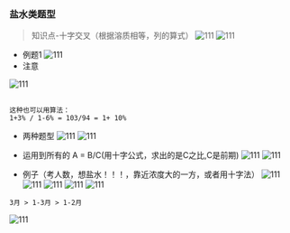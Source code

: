 ### 盐水类题型

> 知识点-十字交叉（根据溶质相等，列的算式）
![111](../images5/108.png)
![111](../images5/109.png)

- 例题1
![111](../images5/110.png)
- 注意

![111](../images5/111.png)

```

这种也可以用算法：
1+3% / 1-6% = 103/94 = 1+ 10%

```
- 两种题型
![111](../images5/116.png)
![111](../images5/112.png)

- 运用到所有的 A = B/C(用十字公式，求出的是C之比,C是前期)
![111](../images5/113.png)
![111](../images5/114.png)

- 例子（考人数，想盐水！！！，靠近浓度大的一方，或者用十字法）
![111](../images5/115.png)
![111](../images5/117.png)
![111](../images5/118.png)
![111](../images5/119.png)
![111](../images5/120.png)
```
3月 > 1-3月 > 1-2月
```
![111](../images5/121.png)



